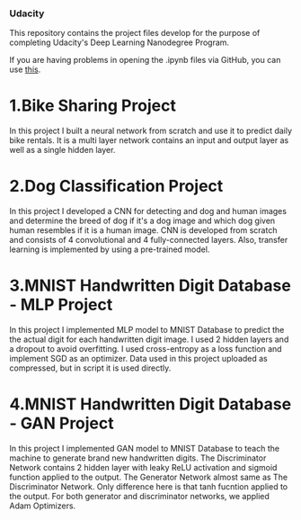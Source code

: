 ### Udacity
This repository contains the project files develop for the purpose of completing Udacity's Deep Learning Nanodegree Program. 

If you are having problems in opening the .ipynb files via GitHub, you can use [this](https://nbviewer.jupyter.org).

# 1.Bike Sharing Project

In this project I built a neural network from scratch and use it to predict daily bike rentals. It is a multi layer network contains an input and output layer as well as a single hidden layer.  

# 2.Dog Classification Project

In this project I developed a CNN for detecting and dog and human images and determine the breed of dog if it's a dog image and which dog given human resembles if it is a human image. CNN is developed from scratch and consists of 4 convolutional and 4 fully-connected layers. Also, transfer  learning is implemented by using a pre-trained model.

# 3.MNIST Handwritten Digit Database - MLP Project

In this project I implemented MLP model to MNIST Database to predict the the actual digit for each handwritten digit image. I used 2 hidden layers and a dropout to avoid overfitting. I used cross-entropy as a loss function and implement SGD as an optimizer. Data used in this project uploaded as compressed, but in script it is used directly. 

# 4.MNIST Handwritten Digit Database - GAN Project

In this project I implemented GAN model to MNIST Database to teach the machine to generate brand new handwritten digits. The Discriminator Network contains 2 hidden layer with leaky ReLU activation and sigmoid function applied to the output. The Generator Network almost same as The Discriminator Network. Only difference here is that tanh fucntion applied to the output. For both generator and discriminator networks, we applied Adam Optimizers. 
